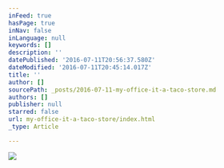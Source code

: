 ```yaml
---
inFeed: true
hasPage: true
inNav: false
inLanguage: null
keywords: []
description: ''
datePublished: '2016-07-11T20:56:37.580Z'
dateModified: '2016-07-11T20:45:14.017Z'
title: ''
author: []
sourcePath: _posts/2016-07-11-my-office-it-a-taco-store.md
authors: []
publisher: null
starred: false
url: my-office-it-a-taco-store/index.html
_type: Article

---
```

![](https://the-grid-user-content.s3-us-west-2.amazonaws.com/3f5f5dbf-aae2-4962-8079-72e28c76534d.jpg)